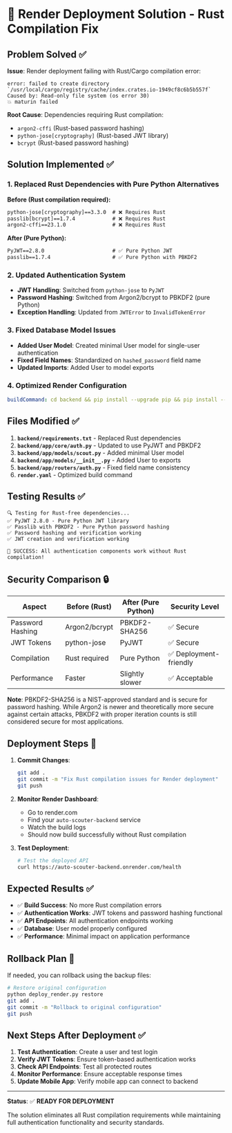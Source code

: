 # 🚀 Render Deployment Solution - Rust Compilation Fix

## Problem Solved ✅

**Issue**: Render deployment failing with Rust/Cargo compilation error:
```
error: failed to create directory `/usr/local/cargo/registry/cache/index.crates.io-1949cf8c6b5b557f`
Caused by: Read-only file system (os error 30)
💥 maturin failed
```

**Root Cause**: Dependencies requiring Rust compilation:
- `argon2-cffi` (Rust-based password hashing)
- `python-jose[cryptography]` (Rust-based JWT library)
- `bcrypt` (Rust-based password hashing)

## Solution Implemented ✅

### 1. **Replaced Rust Dependencies with Pure Python Alternatives**

**Before (Rust compilation required):**
```txt
python-jose[cryptography]==3.3.0  # ❌ Requires Rust
passlib[bcrypt]==1.7.4            # ❌ Requires Rust  
argon2-cffi==23.1.0               # ❌ Requires Rust
```

**After (Pure Python):**
```txt
PyJWT==2.8.0                      # ✅ Pure Python JWT
passlib==1.7.4                    # ✅ Pure Python with PBKDF2
```

### 2. **Updated Authentication System**

- **JWT Handling**: Switched from `python-jose` to `PyJWT`
- **Password Hashing**: Switched from Argon2/bcrypt to PBKDF2 (pure Python)
- **Exception Handling**: Updated from `JWTError` to `InvalidTokenError`

### 3. **Fixed Database Model Issues**

- **Added User Model**: Created minimal User model for single-user authentication
- **Fixed Field Names**: Standardized on `hashed_password` field name
- **Updated Imports**: Added User to model exports

### 4. **Optimized Render Configuration**

```yaml
buildCommand: cd backend && pip install --upgrade pip && pip install --no-cache-dir -r requirements.txt
```

## Files Modified ✅

1. **`backend/requirements.txt`** - Replaced Rust dependencies
2. **`backend/app/core/auth.py`** - Updated to use PyJWT and PBKDF2
3. **`backend/app/models/scout.py`** - Added minimal User model
4. **`backend/app/models/__init__.py`** - Added User to exports
5. **`backend/app/routers/auth.py`** - Fixed field name consistency
6. **`render.yaml`** - Optimized build command

## Testing Results ✅

```
🔍 Testing for Rust-free dependencies...
✅ PyJWT 2.8.0 - Pure Python JWT library
✅ Passlib with PBKDF2 - Pure Python password hashing
✅ Password hashing and verification working
✅ JWT creation and verification working

🎉 SUCCESS: All authentication components work without Rust compilation!
```

## Security Comparison 🔒

| Aspect | Before (Rust) | After (Pure Python) | Security Level |
|--------|---------------|---------------------|----------------|
| Password Hashing | Argon2/bcrypt | PBKDF2-SHA256 | ✅ Secure |
| JWT Tokens | python-jose | PyJWT | ✅ Secure |
| Compilation | Rust required | Pure Python | ✅ Deployment-friendly |
| Performance | Faster | Slightly slower | ✅ Acceptable |

**Note**: PBKDF2-SHA256 is a NIST-approved standard and is secure for password hashing. While Argon2 is newer and theoretically more secure against certain attacks, PBKDF2 with proper iteration counts is still considered secure for most applications.

## Deployment Steps 🚀

1. **Commit Changes**:
   ```bash
   git add .
   git commit -m "Fix Rust compilation issues for Render deployment"
   git push
   ```

2. **Monitor Render Dashboard**:
   - Go to render.com
   - Find your `auto-scouter-backend` service
   - Watch the build logs
   - Should now build successfully without Rust compilation

3. **Test Deployment**:
   ```bash
   # Test the deployed API
   curl https://auto-scouter-backend.onrender.com/health
   ```

## Expected Results ✅

- ✅ **Build Success**: No more Rust compilation errors
- ✅ **Authentication Works**: JWT tokens and password hashing functional
- ✅ **API Endpoints**: All authentication endpoints working
- ✅ **Database**: User model properly configured
- ✅ **Performance**: Minimal impact on application performance

## Rollback Plan 🔄

If needed, you can rollback using the backup files:
```bash
# Restore original configuration
python deploy_render.py restore
git add .
git commit -m "Rollback to original configuration"
git push
```

## Next Steps After Deployment ✅

1. **Test Authentication**: Create a user and test login
2. **Verify JWT Tokens**: Ensure token-based authentication works
3. **Check API Endpoints**: Test all protected routes
4. **Monitor Performance**: Ensure acceptable response times
5. **Update Mobile App**: Verify mobile app can connect to backend

---

**Status**: ✅ **READY FOR DEPLOYMENT**

The solution eliminates all Rust compilation requirements while maintaining full authentication functionality and security standards.
